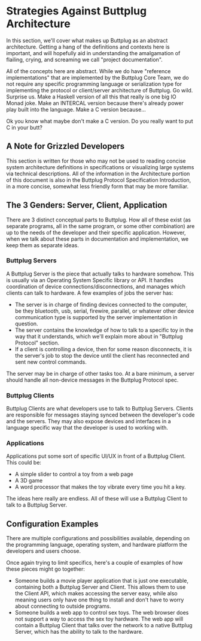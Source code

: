# Strategies Against Buttplug Architecture

In this section, we'll cover what makes up Buttplug as an abstract architecture. Getting a hang of the definitions and contexts here is important, and will hopefully aid in understanding the amalgamation of flailing, crying, and screaming we call "project documentation".

All of the concepts here are abstract. While we do have "reference implementations" that are implemented by the Buttplug Core Team, we do not require any specific programming language or serialization type for implementing the protocol or client/server architecture of Buttplug. Go wild. Surprise us. Make a Haskell version of all this that really is one big IO Monad joke. Make an INTERCAL version because there's already power play built into the language. Make a C version because&#x2026;

Ok you know what maybe don't make a C version. Do you really want to put C in your butt?


## A Note for Grizzled Developers

This section is written for those who may not be used to reading concise system architecture definitions in specifications or visualizing large systems via technical descriptions. All of the information in the Architecture portion of this document is also in the Buttplug Protocol Specification Introduction, in a more concise, somewhat less friendly form that may be more familiar.


## The 3 Genders: Server, Client, Application

There are 3 distinct conceptual parts to Buttplug. How all of these exist (as separate programs, all in the same program, or some other combination) are up to the needs of the developer and their specific application. However, when we talk about these parts in documentation and implementation, we keep them as separate ideas.


### Buttplug Servers

A Buttplug Server is the piece that actually talks to hardware somehow. This is usually via an Operating System Specific library or API. It handles coordination of device connections/disconnections, and manages which clients can talk to hardware. A few examples of jobs the server has:

-   The server is in charge of finding devices connected to the computer, be they bluetooth, usb, serial, firewire, parallel, or whatever other device communication type is supported by the server implementation in question.
-   The server contains the knowledge of how to talk to a specific toy in the way that it understands, which we'll explain more about in "Buttplug Protocol" section.
-   If a client is controlling a device, then for some reason disconnects, it is the server's job to stop the device until the client has reconnected and sent new control commands.

The server may be in charge of other tasks too. At a bare minimum, a server should handle all non-device messages in the Buttplug Protocol spec.


### Buttplug Clients

Buttplug Clients are what developers use to talk to Buttplug Servers. Clients are responsible for messages staying synced between the developer's code and the servers. They may also expose devices and interfaces in a language specific way that the developer is used to working with.


### Applications

Applications put some sort of specific UI/UX in front of a Buttplug Client. This could be:

-   A simple slider to control a toy from a web page
-   A 3D game
-   A word processor that makes the toy vibrate every time you hit a key.

The ideas here really are endless. All of these will use a Buttplug Client to talk to a Buttplug Server.


## Configuration Examples

There are multiple configurations and possibilities available, depending on the programming language, operating system, and hardware platform the developers and users choose.

Once again trying to limit specifics, here's a couple of examples of how these pieces might go together:

-   Someone builds a movie player application that is just one executable, containing both a Buttplug Server and Client. This allows them to use the Client API, which makes accessing the server easy, while also meaning users only have one thing to install and don't have to worry about connecting to outside programs.
-   Someone builds a web app to control sex toys. The web browser does not support a way to access the sex toy hardware. The web app will contain a Buttplug Client that talks over the network to a native Buttplug Server, which has the ability to talk to the hardware.
